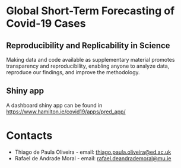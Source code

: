 
<!-- README.md is generated from README.Rmd. Please edit that file -->

# Global Short-Term Forecasting of Covid-19 Cases

## Reproducibility and Replicability in Science

Making data and code available as supplementary material promotes
transparency and reproducibility, enabling anyone to analyze data,
reproduce our findings, and improve the methodology.

## Shiny app

A dashboard shiny app can be found in
<https://www.hamilton.ie/covid19/apps/pred_app/>

# Contacts

  - Thiago de Paula Oliveira - email: <thiago.paula.oliveira@ed.ac.uk>
  - Rafael de Andrade Moral - email: <rafael.deandrademoral@mu.ie>
